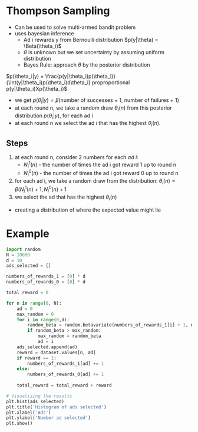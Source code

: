 # Thompson Sampling

- Can be used to solve multi-armed bandit problem
- uses bayesian inference
  - Ad *i* rewards y from Bernoulli distribution $p(y|\theta) = \Beta(\theta_i)$
  - $\theta$ is unknown but we set uncertainty by assuming uniform distribution
  - Bayes Rule: approach $\theta$ by the posterior distribution

$p(\theta_i|y) = \frac{p(y|\theta_i)p(\theta_i)}{\int(y|\theta_i)p(\theta_i)d\theta_i} proproportional p(y|\theta_i)Xp(\theta_i)$

- we get $p(\theta_i|y) = \beta$(number of successes + 1, number of failures + 1)
- at each round n, we take a random draw $\theta_i(n)$ from this posterior distribution $p(\theta_i|y)$, for each ad i
- at each round n we select the ad *i* that has the highest $\theta_i(n)$.

## Steps

1. at each round n, consider 2 numbers for each *ad i*:
   - $N_i^1(n)$ - the number of times the ad i got reward 1 up to round n
   - $N_i^0(n)$ - the number of times the ad i got reward 0 up to round n
2. for each ad i, we take a random draw from the distribution: $\theta_i(n) = \beta(N_i^1(n) + 1, N_i^0(n) + 1$
3. we select the ad that has the highest $\theta_i(n)$


- creating a distribution of where the expected value might lie

# Example

```python
import random
N = 10000
d = 10
ads_selected = []

numbers_of_rewards_1 = [0] * d
numbers_of_rewards_0 = [0] * d

total_reward = 0

for n in range(0, N):
    ad = 0
    max_random = 0
    for i in range(0,d):
        random_beta = random.betavariate(numbers_of_rewards_1[i] + 1, numbers_of_rewards_0[i] + 1) 
        if random_beta > max_random:
            max_random = random_beta
            ad = i
    ads_selected.append(ad)
    reward = dataset.values[n, ad] 
    if reward == 1:
        numbers_of_rewards_1[ad] += 1
    else:
        numbers_of_rewards_0[ad] += 1
        
    total_reward = total_reward + reward

# Visualising the results
plt.hist(ads_selected)
plt.title('Histogram of ads selected')     
plt.xlabel('Ads')
plt.ylabel('Number ad selected')
plt.show()   
  
```